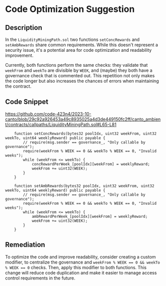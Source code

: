 # Code Optimization Suggestion

## Description

In the `LiquidityMiningPath.sol` two functions `setConcRewards` and `setAmbRewards` share common requirements. While this doesn't represent a security issue, it's a potential area for code optimization and readability improvement.

Currently, both functions perform the same checks: they validate that `weekFrom` and `weekTo` are divisible by `WEEK`, and (maybe) they both have a governance check that is commented out. This repetition not only makes the code longer but also increases the chances of errors when maintaining the contract.

## Code Snippet

https://github.com/code-423n4/2023-10-canto/blob/29c92a926453a49c8935025a4d3de449150fc2ff/canto_ambient/contracts/callpaths/LiquidityMiningPath.sol#L65-L81

```solidity
    function setConcRewards(bytes32 poolIdx, uint32 weekFrom, uint32 weekTo, uint64 weeklyReward) public payable {
        // require(msg.sender == governance_, "Only callable by governance");
        require(weekFrom % WEEK == 0 && weekTo % WEEK == 0, "Invalid weeks");
        while (weekFrom <= weekTo) {
            concRewardPerWeek_[poolIdx][weekFrom] = weeklyReward;
            weekFrom += uint32(WEEK);
        }
    }

    function setAmbRewards(bytes32 poolIdx, uint32 weekFrom, uint32 weekTo, uint64 weeklyReward) public payable {
        // require(msg.sender == governance_, "Only callable by governance");
        require(weekFrom % WEEK == 0 && weekTo % WEEK == 0, "Invalid weeks");
        while (weekFrom <= weekTo) {
            ambRewardPerWeek_[poolIdx][weekFrom] = weeklyReward;
            weekFrom += uint32(WEEK);
        }
    }
```

## Remediation 

To optimize the code and improve readability, consider creating a custom modifier, to centralize the governance and `weekFrom % WEEK == 0 && weekTo % WEEK == 0` checks. Then, apply this modifier to both functions. This change will reduce code duplication and make it easier to manage access control requirements in the future.
